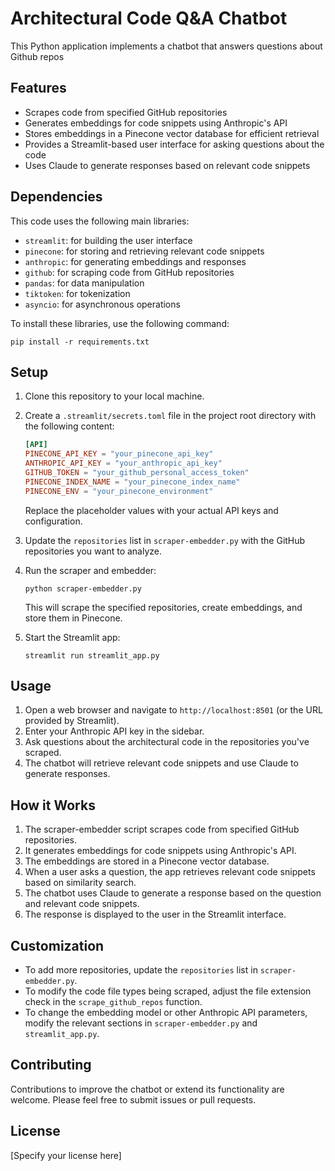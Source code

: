# Architectural Code Q&A Chatbot

This Python application implements a chatbot that answers questions about Github repos

## Features

- Scrapes code from specified GitHub repositories
- Generates embeddings for code snippets using Anthropic's API
- Stores embeddings in a Pinecone vector database for efficient retrieval
- Provides a Streamlit-based user interface for asking questions about the code
- Uses Claude to generate responses based on relevant code snippets

## Dependencies

This code uses the following main libraries:
- `streamlit`: for building the user interface
- `pinecone`: for storing and retrieving relevant code snippets
- `anthropic`: for generating embeddings and responses
- `github`: for scraping code from GitHub repositories
- `pandas`: for data manipulation
- `tiktoken`: for tokenization
- `asyncio`: for asynchronous operations

To install these libraries, use the following command:
```
pip install -r requirements.txt
```

## Setup

1. Clone this repository to your local machine.

2. Create a `.streamlit/secrets.toml` file in the project root directory with the following content:
   ```toml
   [API]
   PINECONE_API_KEY = "your_pinecone_api_key"
   ANTHROPIC_API_KEY = "your_anthropic_api_key"
   GITHUB_TOKEN = "your_github_personal_access_token"
   PINECONE_INDEX_NAME = "your_pinecone_index_name"
   PINECONE_ENV = "your_pinecone_environment"
   ```
   Replace the placeholder values with your actual API keys and configuration.

3. Update the `repositories` list in `scraper-embedder.py` with the GitHub repositories you want to analyze.

4. Run the scraper and embedder:
   ```
   python scraper-embedder.py
   ```
   This will scrape the specified repositories, create embeddings, and store them in Pinecone.

5. Start the Streamlit app:
   ```
   streamlit run streamlit_app.py
   ```

## Usage

1. Open a web browser and navigate to `http://localhost:8501` (or the URL provided by Streamlit).
2. Enter your Anthropic API key in the sidebar.
3. Ask questions about the architectural code in the repositories you've scraped.
4. The chatbot will retrieve relevant code snippets and use Claude to generate responses.

## How it Works

1. The scraper-embedder script scrapes code from specified GitHub repositories.
2. It generates embeddings for code snippets using Anthropic's API.
3. The embeddings are stored in a Pinecone vector database.
4. When a user asks a question, the app retrieves relevant code snippets based on similarity search.
5. The chatbot uses Claude to generate a response based on the question and relevant code snippets.
6. The response is displayed to the user in the Streamlit interface.

## Customization

- To add more repositories, update the `repositories` list in `scraper-embedder.py`.
- To modify the code file types being scraped, adjust the file extension check in the `scrape_github_repos` function.
- To change the embedding model or other Anthropic API parameters, modify the relevant sections in `scraper-embedder.py` and `streamlit_app.py`.

## Contributing

Contributions to improve the chatbot or extend its functionality are welcome. Please feel free to submit issues or pull requests.

## License

[Specify your license here]
